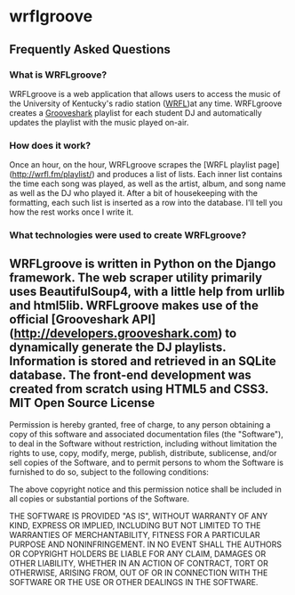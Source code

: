 wrflgroove
==========
Frequently Asked Questions
----------
### What is WRFLgroove?
WRFLgroove is a web application that allows users to access the music of the
University of Kentucky's radio station ([WRFL](http://wrfl.fm/))at any time. 
WRFLgroove creates a [Grooveshark](http://grooveshark.com/) playlist for each
student DJ and automatically updates the playlist with the music played on-air.
### How does it work?
Once an hour, on the hour, WRFLgroove scrapes the [WRFL playlist page]
(http://wrfl.fm/playlist/) and produces a list of lists. Each inner list contains
the time each song was played, as well as the artist, album, and song name as well
as the DJ who played it. After a bit of housekeeping with the formatting, each such
list is inserted as a row into the database. I'll tell you how the rest works
once I write it.
### What technologies were used to create WRFLgroove?
WRFLgroove is written in Python on the Django framework. The web scraper utility
primarily uses BeautifulSoup4, with a little help from urllib and html5lib. 
WRFLgroove makes use of the official [Grooveshark API]
(http://developers.grooveshark.com) to dynamically generate the DJ playlists.
Information is stored and retrieved in an SQLite database. The front-end 
development was created from scratch using HTML5 and CSS3.
MIT Open Source License
-----------------------
Permission is hereby granted, free of charge, to any person obtaining
a copy of this software and associated documentation files (the
"Software"), to deal in the Software without restriction, including
without limitation the rights to use, copy, modify, merge, publish,
distribute, sublicense, and/or sell copies of the Software, and to
permit persons to whom the Software is furnished to do so, subject to
the following conditions:

The above copyright notice and this permission notice shall be
included in all copies or substantial portions of the Software.

THE SOFTWARE IS PROVIDED "AS IS", WITHOUT WARRANTY OF ANY KIND,
EXPRESS OR IMPLIED, INCLUDING BUT NOT LIMITED TO THE WARRANTIES OF
MERCHANTABILITY, FITNESS FOR A PARTICULAR PURPOSE AND
NONINFRINGEMENT. IN NO EVENT SHALL THE AUTHORS OR COPYRIGHT HOLDERS BE
LIABLE FOR ANY CLAIM, DAMAGES OR OTHER LIABILITY, WHETHER IN AN ACTION
OF CONTRACT, TORT OR OTHERWISE, ARISING FROM, OUT OF OR IN CONNECTION
WITH THE SOFTWARE OR THE USE OR OTHER DEALINGS IN THE SOFTWARE.
